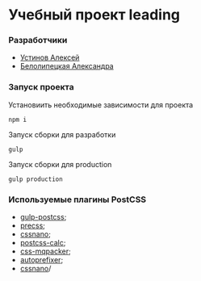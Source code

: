 # Учебный проект leading

### Разработчики

- [Устинов Алексей](https://github.com/aleks-y)
- [Белолипецкая Александра](https://github.com/abelolipetskaya)

### Запуск проекта

Установиить необходимые зависимости для проекта

`
npm i
`

Запуск сборки для разработки

`
gulp
`

Запуск сборки для production

`
gulp production
`

### Используемые плагины PostCSS

- [gulp-postcss](https://www.npmjs.com/package/gulp-postcss);
- [precss](https://github.com/jonathantneal/precss);
- [cssnano](https://github.com/ben-eb/cssnano);
- [postcss-calc](https://github.com/postcss/postcss-calc);
- [css-mqpacker](https://github.com/hail2u/node-css-mqpacker);
- [autoprefixer](https://www.npmjs.com/package/autoprefixer);
- [cssnano](https://github.com/ben-eb/cssnano)/
